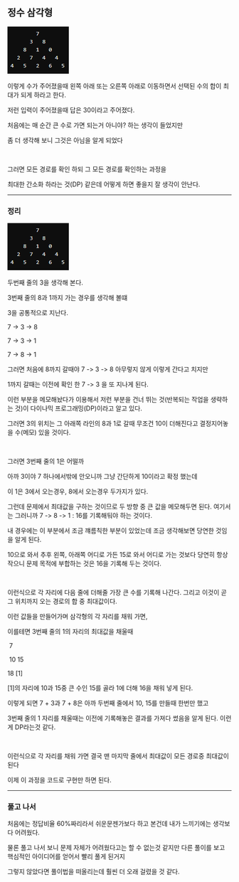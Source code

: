 ## 정수 삼각형

![](./1.PNG)



이렇게 수가 주어졌을때 왼쪽 아래 또는 오른쪽 아래로 이동하면서 선택된 수의 합이 최대가 되게 하라고 한다.

저런 입력이 주어졌을때 답은 30이라고 주어졌다.

처음에는 매 순간 큰 수로 가면 되는거 아니야? 하는 생각이 들었지만

좀 더 생각해 보니 그것은 아님을 알게 되었다

</br>

그러면 모든 경로를 확인 하되 그 모든 경로를 확인하는 과정을

최대한 간소화 하라는 것(DP) 같은데 어떻게 하면 좋을지 잘 생각이 안난다. 

---

### 정리

![](./1.PNG)

두번째 줄의 3을 생각해 본다.

3번째 줄의 8과 1까지 가는 경우를 생각해 볼떄

3을 공통적으로 지난다.

7 -> 3 -> 8

7 -> 3 -> 1

7 -> 8 -> 1

그러면 처음에 8까지 갈때야 7 -> 3 -> 8 아무렇지 않게 이렇게 간다고 치지만

1까지 갈때는 이전에 확인 한 7 -> 3 을 또 지나게 된다.

이런 부분을 메모해놨다가 이용해서 저런 부분을 건너 뛰는 것(반복되는 작업을 생략하는 것)이 다이나믹 프로그래밍(DP)이라고 알고 있다.

그러면 3의 위치는 그 아래쪽 라인의 8과 1로 갈때 무조건 10이 더해진다고 결정지어놓을 수(메모) 있을 것이다.

<br/>

그러면 3번째 줄의 1은 어떨까

아까 3이야 7 하나에서밖에 안오니까 그냥 간단하게 10이라고 확정 했는데

이 1은 3에서 오는경우, 8에서 오는경우 두가지가 있다.

그런데 문제에서 최대값을 구하는 것이므로 두 방향 중 큰 값을 메모해두면 된다. 여기서는 그러니까 7 -> 8 -> 1 : 16를 기록해둬야 하는 것이다.

내 경우에는 이 부분에서 조금 꺠름칙한 부분이 있었는데 조금 생각해보면 당연한 것임을 알게 된다.

10으로 와서 추후 왼쪽, 아래쪽 어디로 가든 15로 와서 어디로 가는 것보다 당연히 항상 작으니 문제 목적에 부합하는 것은 16을 기록해 두는 것이다.

<br/>

이런식으로 각 자리에 다음 줄에 더해줄 가장 큰 수를 기록해 나간다. 그리고 이것이 곧 그 위치까지 오는 경로의 합 중 최대값이다.

이런 값들을 만들어가며 삼각형의 각 자리를 채워 가면,

이를테면 3번째 줄의 1의 자리의 최대값을 채울때

​		     7

​	  10 	     15

18      [1]

[1]의 자리에 10과 15중 큰 수인 15를 골라 1에 더해 16을 채워 넣게 된다.

이렇게 되면 7 + 3과 7 + 8은 아까 두번째 줄에서 10, 15를 만들때 한번만 했고

3번째 줄의 1 자리를 채울때는 이전에 기록해놓은 결과를 가져다 썼음을 알게 된다. 이런게 DP라는것 같다.

<br/>

이런식으로 각 자리를 채워 가면 결국 맨 마지막 줄에서 최대값이 모든 경로중 최대값이 된다

이제 이 과정을 코드로 구현만 하면 된다.

---

### 풀고 나서

처음에는 정답비율 60%짜리라서 쉬운문젠가보다 하고 본건데 내가 느끼기에는 생각보다 어려웠다.

물론 풀고 나서 보니 문제 자체가 어려웠다고는 할 수 없는것 같지만 다른 풀이를 보고 핵심적인 아이디어를 얻어서 빨리 풀게 된거지

그렇지 않았다면 풀이법을 떠올리는데 훨씬 더 오래 걸렸을 것 같다.





